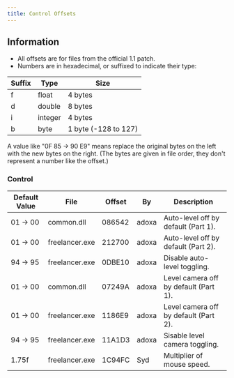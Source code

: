 ```yaml
---
title: Control Offsets
---
```


## Information

* All offsets are for files from the official 1.1 patch.
* Numbers are in hexadecimal, or suffixed to indicate their type:

| Suffix | Type    | Size                 |
| ------ | ------- | -------------------- |
| f      | float   | 4 bytes              |
| d      | double  | 8 bytes              |
| i      | integer | 4 bytes              |
| b      | byte    | 1 byte (-128 to 127) |

A value like "0F 85 -> 90 E9" means replace the original bytes on the left with the new bytes on the right. (The bytes are given in file order, they don't represent a number like the offset.)

### Control

| Default Value | File           | Offset | By    | Description                           |
| ------------- | -------------- | ------ | ----- | ------------------------------------- |
| 01 -> 00      | common.dll     | 086542 | adoxa | Auto-level off by default (Part 1).   |
| 01 -> 00      | freelancer.exe | 212700 | adoxa | Auto-level off by default (Part 2).   |
| 94 -> 95      | freelancer.exe | 0DBE10 | adoxa | Disable auto-level toggling.          |
| 01 -> 00      | common.dll     | 07249A | adoxa | Level camera off by default (Part 1). |
| 01 -> 00      | freelancer.exe | 1186E9 | adoxa | Level camera off by default (Part 2). |
| 94 -> 95      | freelancer.exe | 11A1D3 | adoxa | Sisable level camera toggling.        |
| 1.75f         | freelancer.exe | 1C94FC | Syd   | Multiplier of mouse speed.            |